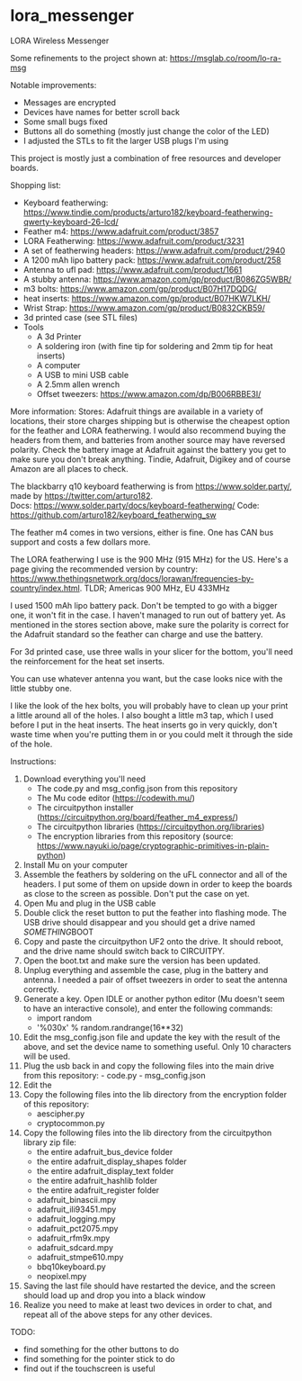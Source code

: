 # lora_messenger
LORA Wireless Messenger

Some refinements to the project shown at:
https://msglab.co/room/lo-ra-msg

Notable improvements:
- Messages are encrypted
- Devices have names for better scroll back
- Some small bugs fixed
- Buttons all do something (mostly just change the color of the LED)
- I adjusted the STLs to fit the larger USB plugs I'm using

This project is mostly just a combination of free resources and developer boards.

Shopping list:
- Keyboard featherwing: https://www.tindie.com/products/arturo182/keyboard-featherwing-qwerty-keyboard-26-lcd/
- Feather m4: https://www.adafruit.com/product/3857
- LORA Featherwing: https://www.adafruit.com/product/3231
- A set of featherwing headers: https://www.adafruit.com/product/2940
- A 1200 mAh lipo battery pack: https://www.adafruit.com/product/258
- Antenna to ufl pad: https://www.adafruit.com/product/1661
- A stubby antenna: https://www.amazon.com/gp/product/B086ZG5WBR/
- m3 bolts: https://www.amazon.com/gp/product/B07H17DQDG/
- heat inserts: https://www.amazon.com/gp/product/B07HKW7LKH/
- Wrist Strap: https://www.amazon.com/gp/product/B0832CKB59/
- 3d printed case (see STL files)
- Tools
  - A 3d Printer
  - A soldering iron (with fine tip for soldering and 2mm tip for heat inserts)
  - A computer
  - A USB to mini USB cable
  - A 2.5mm allen wrench
  - Offset tweezers: https://www.amazon.com/dp/B006RBBE3I/

More information:
Stores: Adafruit things are available in a variety of locations, their store charges shipping but is otherwise the cheapest option for the feather and LORA featherwing.  I would also recommend buying the headers from them, and batteries from another source may have reversed polarity.  Check the battery image at Adafruit against the battery you get to make sure you don't break anything.  Tindie, Adafruit, Digikey and of course Amazon are all places to check.

The blackbarry q10 keyboard featherwing is from https://www.solder.party/, made by https://twitter.com/arturo182.  
Docs: https://www.solder.party/docs/keyboard-featherwing/
Code: https://github.com/arturo182/keyboard_featherwing_sw

The feather m4 comes in two versions, either is fine.  One has CAN bus support and costs a few dollars more.

The LORA featherwing I use is the 900 MHz (915 MHz) for the US.  Here's a page giving the recommended version by country: https://www.thethingsnetwork.org/docs/lorawan/frequencies-by-country/index.html.  TLDR; Americas 900 MHz, EU 433MHz

I used 1500 mAh lipo battery pack.  Don't be tempted to go with a bigger one, it won't fit in the case.  I haven't managed to run out of battery yet.  As mentioned in the stores section above, make sure the polarity is correct for the Adafruit standard so the feather can charge and use the battery.

For 3d printed case, use three walls in your slicer for the bottom, you'll need the reinforcement for the heat set inserts.

You can use whatever antenna you want, but the case looks nice with the little stubby one.

I like the look of the hex bolts, you will probably have to clean up your print a little around all of the holes.  I also bought a little m3 tap, which I used before I put in the heat inserts.  The heat inserts go in very quickly, don't waste time when you're putting them in or you could melt it through the side of the hole.

Instructions:
1. Download everything you'll need
    - The code.py and msg_config.json from this repository
    - The Mu code editor (https://codewith.mu/)
    - The circuitpython installer (https://circuitpython.org/board/feather_m4_express/)
    - The circuitpython libraries (https://circuitpython.org/libraries)
    - The encryption libraries from this repository (source: https://www.nayuki.io/page/cryptographic-primitives-in-plain-python)
 2. Install Mu on your computer
 3. Assemble the feathers by soldering on the uFL connector and all of the headers.  I put some of them on upside down in order to keep the boards as close to the screen as possible.  Don't put the case on yet.
 4. Open Mu and plug in the USB cable
 5. Double click the reset button to put the feather into flashing mode.  The USB drive should disappear and you should get a drive named *SOMETHING*BOOT
 6. Copy and paste the circuitpython UF2 onto the drive.  It should reboot, and the drive name should switch back to CIRCUITPY.
 7. Open the boot.txt and make sure the version has been updated.
 8. Unplug everything and assemble the case, plug in the battery and antenna. I needed a pair of offset tweezers in order to seat the antenna correctly.
 9. Generate a key.  Open IDLE or another python editor (Mu doesn't seem to have an interactive console), and enter the following commands:
     - import random
     - '%030x' % random.randrange(16**32)
 10. Edit the msg_config.json file and update the key with the result of the above, and set the device name to something useful.  Only 10 characters will be used.
 11. Plug the usb back in and copy the following files into the main drive from this repository:
    - code.py
    - msg_config.json
 12. Edit the 
 13. Copy the following files into the lib directory from the encryption folder of this repository:
     - aescipher.py
     - cryptocommon.py
 14. Copy the following files into the lib directory from the circuitpython library zip file:
     - the entire adafruit_bus_device folder
     - the entire adafruit_display_shapes folder
     - the entire adafruit_display_text folder
     - the entire adafruit_hashlib folder
     - the entire adafruit_register folder
     - adafruit_binascii.mpy
     - adafruit_ili93451.mpy
     - adafruit_logging.mpy
     - adafruit_pct2075.mpy
     - adafruit_rfm9x.mpy
     - adafruit_sdcard.mpy
     - adafruit_stmpe610.mpy
     - bbq10keyboard.py
     - neopixel.mpy
 15. Saving the last file should have restarted the device, and the screen should load up and drop you into a black window 
 16. Realize you need to make at least two devices in order to chat, and repeat all of the above steps for any other devices.

TODO:
- find something for the other buttons to do
- find something for the pointer stick to do
- find out if the touchscreen is useful
